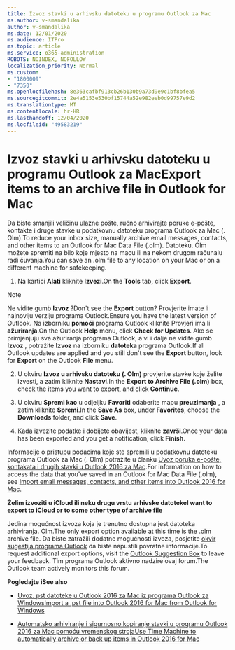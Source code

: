 ```yaml
---
title: Izvoz stavki u arhivsku datoteku u programu Outlook za Mac
ms.author: v-smandalika
author: v-smandalika
ms.date: 12/01/2020
ms.audience: ITPro
ms.topic: article
ms.service: o365-administration
ROBOTS: NOINDEX, NOFOLLOW
localization_priority: Normal
ms.custom:
- "1800009"
- "7350"
ms.openlocfilehash: 8e363cafbf913cb26b130b9a73d9e9c1bf8bfea5
ms.sourcegitcommit: 2e4a5153e530bf15744a52e982eeb0d99757e9d2
ms.translationtype: MT
ms.contentlocale: hr-HR
ms.lasthandoff: 12/04/2020
ms.locfileid: "49583219"
---
```

# <a name="export-items-to-an-archive-file-in-outlook-for-mac"></a><span data-ttu-id="9e7ea-102">Izvoz stavki u arhivsku datoteku u programu Outlook za Mac</span><span class="sxs-lookup"><span data-stu-id="9e7ea-102">Export items to an archive file in Outlook for Mac</span></span>

<span data-ttu-id="9e7ea-103">Da biste smanjili veličinu ulazne pošte, ručno arhivirajte poruke e-pošte, kontakte i druge stavke u podatkovnu datoteku programa Outlook za Mac (. Olm).</span><span class="sxs-lookup"><span data-stu-id="9e7ea-103">To reduce your inbox size, manually archive email messages, contacts, and other items to an Outlook for Mac Data File (.olm).</span></span> <span data-ttu-id="9e7ea-104">Datoteku. Olm možete spremiti na bilo koje mjesto na macu ili na nekom drugom računalu radi čuvanja.</span><span class="sxs-lookup"><span data-stu-id="9e7ea-104">You can save an .olm file to any location on your Mac or on a different machine for safekeeping.</span></span>

1. <span data-ttu-id="9e7ea-105">Na kartici **Alati** kliknite **Izvezi**.</span><span class="sxs-lookup"><span data-stu-id="9e7ea-105">On the **Tools** tab, click **Export**.</span></span>

> [!NOTE]
> <span data-ttu-id="9e7ea-106">Ne vidite gumb **Izvoz** ?</span><span class="sxs-lookup"><span data-stu-id="9e7ea-106">Don't see the **Export** button?</span></span> <span data-ttu-id="9e7ea-107">Provjerite imate li najnoviju verziju programa Outlook.</span><span class="sxs-lookup"><span data-stu-id="9e7ea-107">Ensure you have the latest version of Outlook.</span></span> <span data-ttu-id="9e7ea-108">Na izborniku **pomoći** programa Outlook kliknite Provjeri ima li **ažuriranja**.</span><span class="sxs-lookup"><span data-stu-id="9e7ea-108">On the Outlook **Help** menu, click **Check for Updates**.</span></span> <span data-ttu-id="9e7ea-109">Ako se primjenjuju sva ažuriranja programa Outlook, a vi i dalje ne vidite gumb **Izvoz** , potražite **Izvoz** na izborniku **datoteka** programa Outlook.</span><span class="sxs-lookup"><span data-stu-id="9e7ea-109">If all Outlook updates are applied and you still don't see the **Export** button, look for **Export** on the Outlook **File** menu.</span></span>

2. <span data-ttu-id="9e7ea-110">U okviru **Izvoz u arhivsku datoteku (. Olm)** provjerite stavke koje želite izvesti, a zatim kliknite **Nastavi**.</span><span class="sxs-lookup"><span data-stu-id="9e7ea-110">In the **Export to Archive File (.olm)** box, check the items you want to export, and click **Continue**.</span></span>

3. <span data-ttu-id="9e7ea-111">U okviru **Spremi kao** u odjeljku **Favoriti** odaberite mapu **preuzimanja** , a zatim kliknite **Spremi**.</span><span class="sxs-lookup"><span data-stu-id="9e7ea-111">In the **Save As** box, under **Favorites**, choose the **Downloads** folder, and click **Save**.</span></span>

4. <span data-ttu-id="9e7ea-112">Kada izvezite podatke i dobijete obavijest, kliknite **završi**.</span><span class="sxs-lookup"><span data-stu-id="9e7ea-112">Once your data has been exported and you get a notification, click **Finish**.</span></span>

<span data-ttu-id="9e7ea-113">Informacije o pristupu podacima koje ste spremili u podatkovnu datoteku programa Outlook za Mac (. Olm) potražite u članku [Uvoz poruka e-pošte, kontakata i drugih stavki u Outlook 2016 za Mac](https://support.microsoft.com/office/import-and-export-outlook-email-contacts-and-calendar-92577192-3881-4502-b79d-c3bbada6c8ef#ID0EAACAAA=macOS).</span><span class="sxs-lookup"><span data-stu-id="9e7ea-113">For information on how to access the data that you've saved in an Outlook for Mac Data File (.olm), see [Import email messages, contacts, and other items into Outlook 2016 for Mac](https://support.microsoft.com/office/import-and-export-outlook-email-contacts-and-calendar-92577192-3881-4502-b79d-c3bbada6c8ef#ID0EAACAAA=macOS).</span></span>

<span data-ttu-id="9e7ea-114">**Želim izvoziti u iCloud ili neku drugu vrstu arhivske datoteke**</span><span class="sxs-lookup"><span data-stu-id="9e7ea-114">**I want to export to iCloud or to some other type of archive file**</span></span>

<span data-ttu-id="9e7ea-115">Jedina mogućnost izvoza koja je trenutno dostupna jest datoteka arhiviranja. Olm.</span><span class="sxs-lookup"><span data-stu-id="9e7ea-115">The only export option available at this time is the .olm archive file.</span></span> <span data-ttu-id="9e7ea-116">Da biste zatražili dodatne mogućnosti izvoza, posjetite [okvir sugestija programa Outlook](https://outlook.uservoice.com/) da biste napustili povratne informacije.</span><span class="sxs-lookup"><span data-stu-id="9e7ea-116">To request additional export options, visit the [Outlook Suggestion Box](https://outlook.uservoice.com/) to leave your feedback.</span></span> <span data-ttu-id="9e7ea-117">Tim programa Outlook aktivno nadzire ovaj forum.</span><span class="sxs-lookup"><span data-stu-id="9e7ea-117">The Outlook team actively monitors this forum.</span></span>

<span data-ttu-id="9e7ea-118">**Pogledajte i**</span><span class="sxs-lookup"><span data-stu-id="9e7ea-118">**See also**</span></span>

- [<span data-ttu-id="9e7ea-119">Uvoz. pst datoteke u Outlook 2016 za Mac iz programa Outlook za Windows</span><span class="sxs-lookup"><span data-stu-id="9e7ea-119">Import a .pst file into Outlook 2016 for Mac from Outlook for Windows</span></span>](https://support.microsoft.com/office/import-a-pst-file-into-outlook-for-mac-from-outlook-for-windows-b4a6a1d6-94bb-4c85-a4fc-a83dc690e18c)

- [<span data-ttu-id="9e7ea-120">Automatsko arhiviranje i sigurnosno kopiranje stavki u programu Outlook 2016 za Mac pomoću vremenskog stroja</span><span class="sxs-lookup"><span data-stu-id="9e7ea-120">Use Time Machine to automatically archive or back up items in Outlook 2016 for Mac</span></span>](https://support.microsoft.com/office/automatically-archive-or-back-up-outlook-for-mac-items-441fcce5-2262-4b64-ac8c-fa949df989f5)
